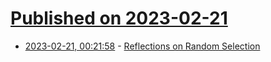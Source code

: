 # [Published on 2023-02-21](index.md)

* [2023-02-21, 00:21:58](https://lobste.rs/s/okpr1s/reflections_on_random_selection) - [Reflections on Random Selection](https://www.watershed.co.uk/studio/news/2023/02/15/reflections-random-selection)
